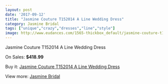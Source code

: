 ```yaml
---
layout: post
date: '2017-09-12'
title: "Jasmine Couture T152014 A Line Wedding Dress"
category: Jasmine Bridal
tags: ["unique","crazy","dresses","line","style"]
image: http://www.eudances.com/1565-thickbox_default/jasmine-couture-t152014-a-line-wedding-dress.jpg
---
```

Jasmine Couture T152014 A Line Wedding Dress

On Sales: **$418.99**
<a href="https://www.eudances.com/en/jasmine-bridal/551-jasmine-couture-t152014-a-line-wedding-dress.html"><amp-img layout="responsive" width="600" height="600" src="//www.eudances.com/1565-thickbox_default/jasmine-couture-t152014-a-line-wedding-dress.jpg" alt="Jasmine Couture T152014 A Line Wedding Dress 0" /></a>
<a href="https://www.eudances.com/en/jasmine-bridal/551-jasmine-couture-t152014-a-line-wedding-dress.html"><amp-img layout="responsive" width="600" height="600" src="//www.eudances.com/1566-thickbox_default/jasmine-couture-t152014-a-line-wedding-dress.jpg" alt="Jasmine Couture T152014 A Line Wedding Dress 1" /></a>

Buy it: [Jasmine Couture T152014 A Line Wedding Dress](https://www.eudances.com/en/jasmine-bridal/551-jasmine-couture-t152014-a-line-wedding-dress.html "Jasmine Couture T152014 A Line Wedding Dress")

View more: [Jasmine Bridal](https://www.eudances.com/en/6-jasmine-bridal "Jasmine Bridal")